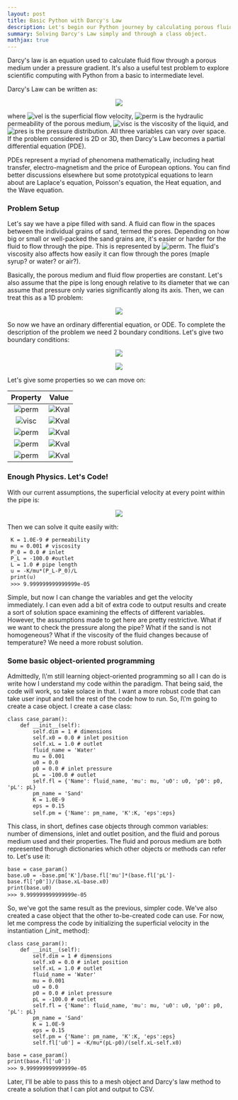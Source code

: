 ```yaml
---
layout: post
title: Basic Python with Darcy's Law
description: Let's begin our Python journey by calculating porous fluid flow.
summary: Solving Darcy's Law simply and through a class object.
mathjax: true
---
```


Darcy\'s law is an equation used to calculate fluid flow through a porous medium under a pressure gradient. It's also a useful test problem to explore scientific computing with Python from a basic to intermediate level. 

Darcy\'s Law can be written as:
<p align="center">
<img src="https://latex.codecogs.com/svg.image?\vec{u}&space;=&space;-\frac{K}{\mu}\nabla&space;P"/>
</p>

where ![vel](https://latex.codecogs.com/svg.image?\vec{u}) is the superficial flow velocity, ![perm](https://latex.codecogs.com/svg.image?K) is the hydraulic permeability of the porous medium, ![visc](https://latex.codecogs.com/svg.image?\mu) is the viscosity of the liquid, and ![pres](https://latex.codecogs.com/svg.image?P) is the pressure distribution. All three variables can vary over space. If the problem considered is 2D or 3D, then Darcy\'s Law becomes a partial differential equation (PDE).

PDEs represent a myriad of phenomena mathematically, including heat transfer, electro-magnetism and the price of European options. You can find better discussions elsewhere but some prototypical equations to learn about are Laplace's equation, Poisson's equation, the Heat equation, and the Wave equation.

<h3>Problem Setup</h3>

Let\'s say we have a pipe filled with sand. A fluid can flow in the spaces between the individual grains of sand, termed the pores. Depending on how big or small or well-packed the sand grains are, it\'s easier or harder for the fluid to flow through the pipe. This is represented by ![perm](https://latex.codecogs.com/svg.image?K). The fluid\'s viscosity also affects how easily it can flow through the pores (maple syrup? or water? or air?).

Basically, the porous medium and fluid flow properties are constant. Let\'s also assume that the pipe is long enough relative to its diameter that we can assume that pressure only varies significantly along its axis. Then, we can treat this as a 1D problem:

<p align="center">
<img src="https://latex.codecogs.com/svg.image?u&space;=&space;-\dfrac{K}{\mu}\dfrac{dP}{dx}"/>
</p>

So now we have an ordinary differential equation, or ODE. To complete the description of the problem we need 2 boundary conditions. Let\'s give two boundary conditions:

<p align="center">
<img src="https://latex.codecogs.com/svg.image?P(x=0)&space;=&space;P_0"/>
</p>

<p align="center">
<img src="https://latex.codecogs.com/svg.image?P(x=L)&space;=&space;P_L"/>
</p>



Let\'s give some properties so we can move on:

Property | Value
:-: | :-: 
![perm](https://latex.codecogs.com/svg.image?K) | ![Kval](https://latex.codecogs.com/svg.image?10^{-9}\;\frac{m^2}{s})
![visc](https://latex.codecogs.com/svg.image?\mu) | ![Kval](https://latex.codecogs.com/svg.image?0.001\;Pa\cdot&space;s)
![perm](https://latex.codecogs.com/svg.image?P_0) | ![Kval](https://latex.codecogs.com/svg.image?0\;Pa)
![perm](https://latex.codecogs.com/svg.image?P_L) | ![Kval](https://latex.codecogs.com/svg.image?-100\;Pa)
![perm](https://latex.codecogs.com/svg.image?L) | ![Kval](https://latex.codecogs.com/svg.image?1\;m)



<h3>Enough Physics. Let's Code!</h3>

With our current assumptions, the superficial velocity at every point within the pipe is: 

<p align="center">
<img src="https://latex.codecogs.com/svg.image?u=-\dfrac{K}{\mu}\dfrac{P_L-P_0}{L}"/>
</p> 

Then we can solve it quite easily with:

<pre><code class="language-python"> K = 1.0E-9 # permeability <br> mu = 0.001 # viscosity <br> P_0 = 0.0 # inlet <br> P_L = -100.0 #outlet <br> L = 1.0 # pipe length <br> u = -K/mu*(P_L-P_0)/L <br> print(u) <br> >>> 9.999999999999999e-05  </code> </pre>

Simple, but now I can change the variables and get the velocity immediately. I can even add a bit of extra code to output results and create a sort of solution space examining the effects of different variables. However, the assumptions made to get here are pretty restrictive. What if we want to check the pressure along the pipe? What if the sand is not homogeneous? What if the viscosity of the fluid changes because of temperature? We need a more robust solution.

<h3>Some basic object-oriented programming</h3>
Admittedly, I\'m still learning object-oriented programming so all I can do is write how I understand my code within the paradigm. That being said, the code will work, so take solace in that.
I want a more robust code that can take user input and tell the rest of the code how to run. So, I\'m going to create a case object. I create a case class:
<pre><code class="language-python">class case_param(): <br>    def __init__(self): <br>        self.dim = 1 # dimensions <br>        self.x0 = 0.0 # inlet position <br>        self.xL = 1.0 # outlet <br>        fluid_name = 'Water' <br>        mu = 0.001 <br>        u0 = 0.0 <br>        p0 = 0.0 # inlet pressure <br>        pL = -100.0 # outlet <br>        self.fl = {'Name': fluid_name, 'mu': mu, 'u0': u0, 'p0': p0, 'pL': pL} <br>        pm_name = 'Sand' <br>        K = 1.0E-9 <br>        eps = 0.15 <br>        self.pm = {'Name': pm_name, 'K':K, 'eps':eps} </code> </pre>

This class, in short, defines case objects through common variables: number of dimensions, inlet and outlet position, and the fluid and porous medium used and their properties. The fluid and porous medium are both represented thorugh dictionaries which other objects or methods can refer to. Let\'s use it:

<pre><code class="language-python">base = case_param() <br>base.u0 = -base.pm['K']/base.fl['mu']*(base.fl['pL']-base.fl['p0'])/(base.xL-base.x0) <br>print(base.u0) <br>>>> 9.999999999999999e-05 </code> </pre>

So, we\'ve got the same result as the previous, simpler code. We've also created a case object that the other to-be-created code can use. For now, let me compress the code by initializing the superficial velocity in the instantiation (\__init__ method):
<pre><code class="language-python">class case_param(): <br>    def __init__(self): <br>        self.dim = 1 # dimensions <br>        self.x0 = 0.0 # inlet position <br>        self.xL = 1.0 # outlet <br>        fluid_name = 'Water' <br>        mu = 0.001 <br>        u0 = 0.0 <br>        p0 = 0.0 # inlet pressure <br>        pL = -100.0 # outlet <br>        self.fl = {'Name': fluid_name, 'mu': mu, 'u0': u0, 'p0': p0, 'pL': pL} <br>        pm_name = 'Sand' <br>        K = 1.0E-9 <br>        eps = 0.15 <br>        self.pm = {'Name': pm_name, 'K':K, 'eps':eps} <br>        self.fl['u0'] = -K/mu*(pL-p0)/(self.xL-self.x0) <br><br>base = case_param() <br>print(base.fl['u0']) <br>>>> 9.999999999999999e-05 </code> </pre>
Later, I\'ll be able to pass this to a mesh object and Darcy's law method to create a solution that I can plot and output to CSV.
